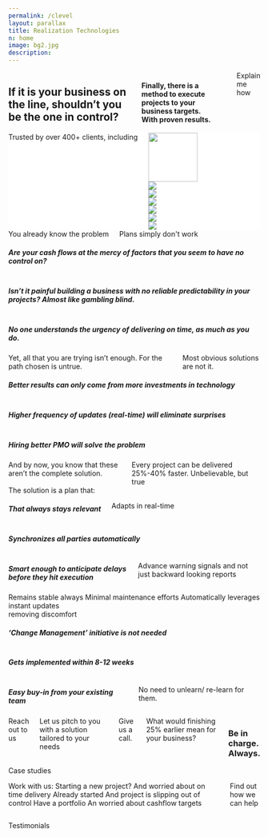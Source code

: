 ```yaml
---
permalink: /clevel
layout: parallax
title: Realization Technologies
n: home 
image: bg2.jpg
description: 
---
```


<div class="row">
	<div class="small-12 columns text-center b-ws-bottom">
		<h2 class="wc bold serif">If it is your business on the line, shouldn’t you be the one in control?</h2>
		<h4 class="wcolor">Finally, there is a method to execute projects to your business targets.<br> With proven results.</h4>
		<div class="b-ws-top">
			<a class="button success">Explain me how</a>
		</div>
	</div>
</div>
<div style="background:#fff">
	<div class="row">	
		<div class="small-12 columns b-ws-top m-ws-bottom text-center">
			<div class="scolor2 s-ws-bottom">Trusted by over 400+ clients, including</div>
      <div class="row">
      	<div class="small-2 columns text-center">
      		<img src="{{site.url}}/assets/img/logos/usaf.png" class="gs hv" style="height:98px;">
      	</div>
      	<div class="small-2 columns">
      		<img src="{{site.url}}/assets/img/logos/tatasteel.png" class="gs hv m-ws-top-p xs-ws-top">
      	</div>
      	<div class="small-1 columns">
      		<img src="{{site.url}}/assets/img/logos/lt.png" class="gs hv s-ws-top">
      	</div>
      	<div class="small-2 columns">
      		<img src="{{site.url}}/assets/img/logos/boeing.png" class="gs hv">
      	</div>
      	<div class="small-2 columns">
      		<img src="{{site.url}}/assets/img/logos/ntpc.png" class="gs hv">
      	</div>
      	<div class="small-2 columns">
      		<img src="{{site.url}}/assets/img/logos/aarti.png" class="gs hv xs-ws-top">
      	</div>
      	<div class="small-1 columns">
      		<img src="{{site.url}}/assets/img/logos/nasa.png" class="gs hv s-ws-top">
      	</div>
      </div>
    </div>
	</div>
</div>
<div class="lgbg b-ws-top-p">
	<div class="row">
		<div class="small-12 columns text-center">
			<div class="scolor f-1-2-5x s-ws-top">You already know the problem</div>
			<div class="serif bold bkc f-2x m-ws-bottom">Plans simply don't work</div>
	</div>
	<div class="row">
		<div class="small-4 columns">
			<h5 class="bold bkc">Are your cash flows at the mercy of factors that you seem to have no control on?</h5>
			<!-- <p>And Practical planning is only limited to setting monthly targets and sans any insights</p> -->
		</div>
		<div class="small-4 columns">
			<h5 class="bold bkc">Isn’t it painful building a business with no reliable predictability in your projects? Almost like gambling blind.</h5>
			<!-- <p>Mostly because, project plans become redundant on day 2 (as soon they meet the real world). And then it's a constant uphill pain to
			Synchronize using Manual coordination</p> -->
		</div>
		<div class="small-4 columns">
			<h5 class="bold bkc">No one understands the urgency of delivering on time, as much as you do.</h5>
			<!-- <p>And hence, all actions can only be reactive. Leaving execution at the mercy of fire-fighting.</p> -->
		</div>
	</div>
</div>
<div class="lgbg b-ws-top-p">
	<div class="row">
		<div class="small-12 columns text-center">
			<div class="scolor f-1-2-5x s-ws-top">Yet, all that you are trying isn’t enough. For the path chosen is untrue.
			</div>
			<div class="serif bold bkc f-2x m-ws-bottom">Most obvious solutions are not it.</div>
	</div>
	<div class="row">
		<div class="small-4 columns">
			<h5 class="bold bkc">Better results can only come from more investments in technology</h5>
			<!-- <p>A software will solve my problem And, will also automate reports -->
			</p>
		</div>
		<div class="small-4 columns">
			<h5 class="bold bkc">Higher frequency of updates (real-time) will eliminate surprises </h5>
			<!-- <p>And not in my control</p> -->
		</div>
		<div class="small-4 columns">
			<h5 class="bold bkc">Hiring better PMO will solve the problem</h5>
			<!-- <p>All reporting ever will be is backward looking. </p> -->
		</div>
	</div>
</div>
<div class="wbg b-ws-top-p">
	<div class="row">
		<div class="small-12 columns text-center">
			<div class="scolor f-1-2-5x s-ws-top">And by now, you know that these aren’t the complete solution.</div>
			<div class="serif bold bkc f-2x m-ws-bottom">Every project can be delivered 25%-40% faster. Unbelievable, but true
		</div>
	</div>
</div>
<div class="wbg b-ws-top-p">
	<div class="row">
		<div class="small-12 columns text-center">
			<div class="scolor f-1-2-5x s-ws-top">The solution is a plan that:</div>
			<!-- <div class="serif bold bkc f-2x m-ws-bottom">Every project can be delivered 25%-40% faster. Unbelievable, but true -->
		</div>
	</div>
	<div class="row">
		<div class="small-4 columns">
			<h5 class="bold bkc">That always stays relevant</h5>
			<p>Adapts in real-time 
			</p>
		</div>
		<div class="small-4 columns">
			<h5 class="bold bkc">Synchronizes all parties automatically</h5>
			<!-- <p>Advance warning signals and not just backward looking reports</p> -->
		</div>
		<div class="small-4 columns">
			<h5 class="bold bkc">Smart enough to anticipate delays before they hit execution</h5>
			<p>Advance warning signals and not just backward looking reports</p>
		</div>
	</div>
	Remains stable always
Minimal maintenance efforts
Automatically leverages instant updates
	<div class="row">
		<div class="small-12 columns text-center">
			<div class="scolor f-1-2-5x s-ws-top">removing discomfort</div>
			<!-- <div class="serif bold bkc f-2x m-ws-bottom">Every project can be delivered 25%-40% faster. Unbelievable, but true -->
		</div>
	</div>
	<div class="row">
		<div class="small-4 columns">
			<h5 class="bold bkc">‘Change Management’ initiative is not needed</h5>
			<!-- <p>Adapts in real-time </p> -->
		</div>
		<div class="small-4 columns">
			<h5 class="bold bkc">Gets implemented within 8-12 weeks</h5>
			<!-- <p>Advance warning signals and not just backward looking reports</p> -->
		</div>
		<div class="small-4 columns">
			<h5 class="bold bkc">Easy buy-in from your existing team
</h5>
			<p>No need to unlearn/ re-learn for them.
</p>
		</div>
	</div>

</div>
<div class="row">
	<div class="small-12 text-center columns">
<div>Reach out to us</div> 
<div>Let us pitch to you with a solution tailored to your needs</div>
<a class="button">Give us a call.</a>
<div>What would finishing 25% earlier mean for your business?</div>
<h3 class="bold">Be in charge. <span class="bkc">Always.</span> </h3>
</div>
<div class="row">
<div class="small-12 columns text-center">
Case studies
</div>
</div>
<div class="row">
<div class="small-12 columns text-center">

Work with us:
Starting a new project?
And worried about on time delivery
Already started
And project is slipping out of control
Have a portfolio
An worried about cashflow targets

Find out how we can help
</div>
</div>
<div class="row">
<div class="small-12 columns text-center">

Testimonials
</div>
</div>
